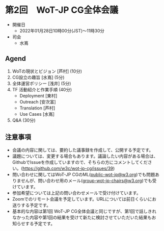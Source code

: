 # 第2回　WoT-JP CG全体会議

* 開催日
  * 2022年01月28日10時00分(JST)〜11時30分
* 司会
  * 水嶌 
  
## Agend
1. WoTの現状とビジョン [芦村] (10分)
2. CG設立の趣旨 [水嶌] (5分)
3. 全体運営ポリシー [浅井] (5分)
4. TF 活動紹介と作業手順 (40分)
    * Deployment [東村]
    * Outreach [安次富]
    * Translation [芦村]
    * Use Cases [水嶌]
5. Q&A (30分)

## 注意事項
* 会議の内容に関しては、要約した議事録を作成して、公開する予定です。
* 議題については、変更する場合もあります。議論したい内容がある場合は、GithubでIssueを作成していますので、そちらの方にコメントしてください。(https://github.com/w3c/wot-jp-cg/issues/39)
* 問い合わせに関してはWoT-JP CGのML(public-wot-jp@w3.org)でも問題ありませんが、問い合わせ用のメール(group-wot-jp-chairs@w3.org)でも受けています。
* 参加希望については上記の問い合わせメールで受け付けています。
* Zoomでのリモート会議を予定しています。URLについては前日くらいにお送りする予定です。
* 基本的な内容は第1回 WoT-JP CG全体会議と同じですが、第1回で話しきれなかった内容や第1回の結果を受けて新たに検討させていただいた結果もお知らせする予定です。
